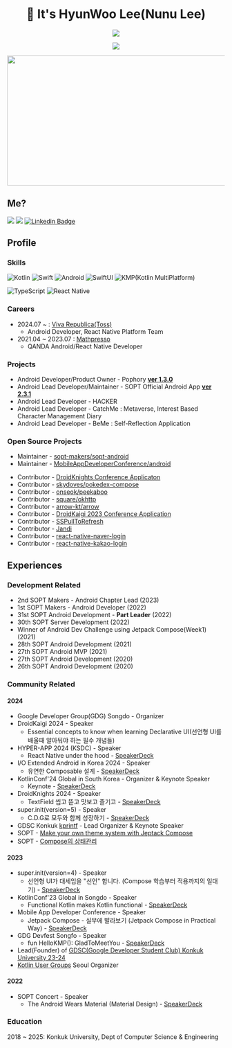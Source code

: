<h1 align="center"><b>👋 It's HyunWoo Lee(Nunu Lee)</b></h1>
<a href="https://github.com/anuraghazra/github-readme-stats">
  <p align="center"><img src="https://github-readme-stats.vercel.app/api/?username=l2hyunwoo&count_private=true&show_icons=true&theme=dark" /></p>
</a>
<p align="center"><img src="https://github-profile-trophy.vercel.app?username=l2hyunwoo" /></p>
<p align="center">
  <a href="https://github.com/devxb/gitanimals">
<img
  src="https://render.gitanimals.org/farms/l2hyunwoo"
  width="600"
  height="300"
/>
</a>
</p>


## Me?

<a href="https://medium.com/@l2hyunwoo"><img src="https://img.shields.io/badge/Tech%20Blog-000000?style=flat-square&logo=Medium&logoColor=white&link=https://medium.com/@l2hyunwoo"/></a>
<a href="https://www.instagram.com/l2hyunwoo/"><img src="https://img.shields.io/badge/Instagram-E4405F?style=flat-square&logo=Instagram&logoColor=white&link=https://www.instagram.com/l2hyunwoo/"/></a>
[![Linkedin Badge](https://img.shields.io/badge/-LinkedIn-blue?style=flat-square&logo=Linkedin&logoColor=white&link=https://www.linkedin.com/in/hyunwoo-lee-0412/)](https://www.linkedin.com/in/hyunwoo-lee-0412/) 

## Profile

### Skills

<p>
  <img alt="Kotlin" src="https://img.shields.io/badge/kotlin-%230095D5.svg?&style=for-the-badge&logo=kotlin&logoColor=white"/>
  <img alt="Swift" src="https://img.shields.io/badge/swift-F54A2A?style=for-the-badge&logo=swift&logoColor=white"/>
  <img alt="Android" src="https://img.shields.io/badge/Android-3DDC84?style=for-the-badge&logo=android&logoColor=white" />
  <img alt="SwiftUI" src="https://img.shields.io/badge/iOS-000000?style=for-the-badge&logo=ios&logoColor=white" />
  <img alt="KMP(Kotlin MultiPlatform)" src="https://img.shields.io/static/v1?style=for-the-badge&message=Kotlin+Multiplatform&color=4285F4&logo=Jetpack+Compose&logoColor=FFFFFF&label="/>
</p>
<p>
  <img alt="TypeScript" src="https://img.shields.io/badge/TypeScript-007ACC?style=for-the-badge&logo=typescript&logoColor=white" />
  <img alt="React Native" src="https://img.shields.io/badge/React_Native-20232A?style=for-the-badge&logo=react&logoColor=61DAFB" />
</p>

### Careers

- 2024.07 ~ : [Viva Republica(Toss)](https://toss.im/)
  - Android Developer, React Native Platform Team
- 2021.04 ~ 2023.07 : [Mathpresso](https://mathpresso.com/ko) 
    - QANDA Android/React Native Developer

### Projects

- Android Developer/Product Owner - Pophory [**ver 1.3.0**](https://play.google.com/store/apps/details?id=com.teampophory.pophory)
- Android Lead Developer/Maintainer - SOPT Official Android App [**ver 2.3.1**](https://play.google.com/store/apps/details?id=org.sopt.official)
- Android Lead Developer - HACKER
- Android Lead Developer - CatchMe : Metaverse, Interest Based Character Management Diary
- Android Lead Developer - BeMe : Self-Reflection Application

<h3> Open Source Projects </h4>

- Maintainer - [sopt-makers/sopt-android](https://github.com/sopt-makers/sopt-android)
- Maintainer - [MobileAppDeveloperConference/android](https://github.com/MobileAppDeveloperConference/android)

+ Contributor - [DroidKnights Conference Applicaton](https://github.com/droidknights/DroidKnights)
+ Contributor - [skydoves/pokedex-compose](https://github.com/skydoves/Pokedex-compose)
+ Contributor - [onseok/peekaboo](https://github.com/onseok/peekaboo)
+ Contributor - [square/okhttp](https://github.com/square/okhttp)
+ Contributor - [arrow-kt/arrow](https://github.com/arrow-kt/arrow)
+ Contributor - [DroidKaigi 2023 Conference Application](https://github.com/DroidKaigi/conference-app-2023)
+ Contributor - [SSPullToRefresh](https://github.com/SimformSolutionsPvtLtd/SSPullToRefresh)
+ Contributor - [Jandi](https://github.com/techinpark/Jandi)
+ Contributor - [react-native-naver-login](https://github.com/react-native-seoul/react-native-naver-login)
+ Contributor - [react-native-kakao-login](https://github.com/react-native-seoul/react-native-kakao-login)


## Experiences

<h3> Development Related</h3>

- 2nd SOPT Makers - Android Chapter Lead (2023)
- 1st SOPT Makers - Android Developer (2022)
- 31st SOPT Android Development - **Part Leader** (2022)
- 30th SOPT Server Development (2022)
- Winner of Android Dev Challenge using Jetpack Compose(Week1) (2021)
- 28th SOPT Android Development (2021)
- 27th SOPT Android MVP (2021)
- 27th SOPT Android Development (2020)
- 26th SOPT Android Development (2020)

<h3> Community Related </h3>

<h4>2024</h4>

- Google Developer Group(GDG) Songdo - Organizer
- DroidKaigi 2024 - Speaker
  - Essential concepts to know when learning Declarative UI(선언형 UI를 배울때 알아둬야 하는 필수 개념들)
- HYPER-APP 2024 (KSDC) - Speaker
  - React Native under the hood - [SpeakerDeck](https://speakerdeck.com/l2hyunwoo/react-native-under-the-hood)
- I/O Extended Android in Korea 2024 - Speaker
  - 유연한 Composable 설계 - [SpeakerDeck](https://speakerdeck.com/l2hyunwoo/yuyeonhan-composable-seolgye)
- KotlinConf'24 Global in South Korea - Organizer & Keynote Speaker
  - Keynote - [SpeakerDeck](https://speakerdeck.com/l2hyunwoo/kotlinconf-2024-global-in-south-korea-keynote)
- DroidKnights 2024 - Speaker
  - TextField 씹고 뜯고 맛보고 즐기고 - [SpeakerDeck](https://speakerdeck.com/l2hyunwoo/textfield-ssibgo-ddeudgo-masbogo-jeulgigo)
- super.init(version=5) - Speaker
  - C.D.G로 모두와 함께 성장하기 - [SpeakerDeck](https://speakerdeck.com/l2hyunwoo/cdgro-moduwa-hamgge-seongjanghagi)
- GDSC Konkuk [kprintf](https://festa.io/events/4948) - Lead Organizer & Keynote Speaker
- SOPT - [Make your own theme system with Jeptack Compose](https://florentine-legend-ffc.notion.site/Make-your-own-theme-system-with-Jeptack-Compose-2e94ad49aa9447fcbc588755250b2760?pvs=4)
- SOPT - [Compose의 상태관리](https://florentine-legend-ffc.notion.site/Compose-01bb6460694a4e4c8f92a939f87d76dc?pvs=4)
  
<h4>2023</h4>

- super.init(version=4) - Speaker
  - 선언형 UI가 대세임을 "선언" 합니다. (Compose 학습부터 적용까지의 일대기) - [SpeakerDeck](https://speakerdeck.com/l2hyunwoo/seoneonhyeong-uiga-daeseimeul-seoneonhabnida)
- KotlinConf'23 Global in Songdo - Speaker
  - Functional Kotlin makes Kotlin functional - [SpeakerDeck](https://speakerdeck.com/l2hyunwoo/functional-kotlin-makes-kotlin-functional)
- Mobile App Developer Conference - Speaker
  - Jetpack Compose - 실무에 발라보기 (Jetpack Compose in Practical Way) - [SpeakerDeck](https://speakerdeck.com/l2hyunwoo/jetpack-compose-silmue-balrabogi)
- GDG Devfest Songfo - Speaker
  - fun HelloKMP(): GladToMeetYou - [SpeakerDeck](https://speakerdeck.com/l2hyunwoo/fun-hellokmp-gladtomeetyou)
- Lead(Founder) of [GDSC(Google Developer Student Club) Konkuk University 23-24](https://github.com/gdsc-konkuk)
- [Kotlin User Groups](https://kotlinlang.org/community/user-groups/) Seoul Organizer

 
<h4>2022</h4>

- SOPT Concert - Speaker
  - The Android Wears Material (Material Design) - [SpeakerDeck](https://speakerdeck.com/l2hyunwoo/andeuneun-meotirieoleul-ibneunda)

### Education

2018 ~ 2025: Konkuk University, Dept of Computer Science & Engineering

